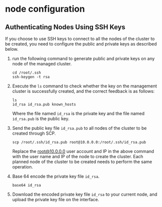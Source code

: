 # node configuration

## Authenticating Nodes Using SSH Keys

If you choose to use SSH keys to connect to all the nodes of the cluster to be created, you need to configure the public and private keys as described below.

1. run the following command to generate public and private keys on any node of the managed cluster.

    ```shell
    cd /root/.ssh
    ssh-keygen -t rsa
    ```

2. Execute the `ls` command to check whether the key on the management cluster is successfully created, and the correct feedback is as follows:

    ```shell
    ls
    id_rsa id_rsa.pub known_hosts
    ```

    Where the file named `id_rsa` is the private key and the file named `id_rsa.pub` is the public key.

3. Send the public key file `id_rsa.pub` to all nodes of the cluster to be created through SCP.

    ```shell
    scp /root/.ssh/id_rsa.pub root@10.0.0.0:/root/.ssh/id_rsa.pub
    ```

    Replace the root@10.0.0.0 user account and IP in the above command with the user name and IP of the node to create the cluster. Each planned node of the cluster to be created needs to perform the same operation.

4. Base 64 encode the private key file `id_rsa`.

    ```shell
    base64 id_rsa
    ```

5. Download the encoded private key file `id_rsa` to your current node, and upload the private key file on the interface.

    